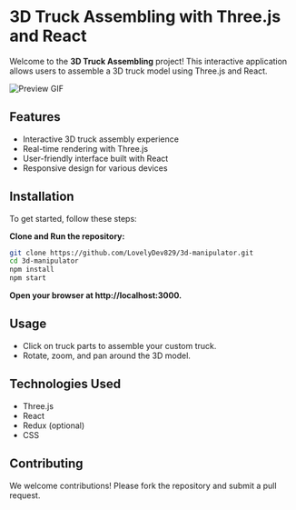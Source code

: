 # 3D Truck Assembling with Three.js and React

Welcome to the **3D Truck Assembling** project! This interactive application allows users to assemble a 3D truck model using Three.js and React.

![Preview GIF](./preview.gif)

## Features

- Interactive 3D truck assembly experience
- Real-time rendering with Three.js
- User-friendly interface built with React
- Responsive design for various devices


## Installation

To get started, follow these steps:

**Clone and Run the repository:**

   ```bash
   git clone https://github.com/LovelyDev829/3d-manipulator.git
   cd 3d-manipulator
   npm install
   npm start
   ```

**Open your browser at http://localhost:3000.**

## Usage
- Click on truck parts to assemble your custom truck.
- Rotate, zoom, and pan around the 3D model.

## Technologies Used
- Three.js
- React
- Redux (optional)
- CSS

## Contributing
We welcome contributions! Please fork the repository and submit a pull request.